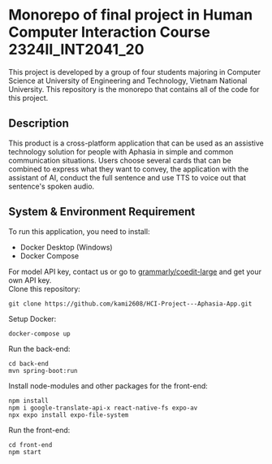 # Monorepo of final project in Human Computer Interaction Course 2324II_INT2041_20
This project is developed by a group of four students majoring in Computer Science at University of Engineering and Technology, Vietnam National University. This repository is the monorepo that contains all of the code for this project.
## Description
This product is a cross-platform application that can be used as an assistive technology solution for people with Aphasia in simple and common communication situations. Users choose several cards that can be combined to express what they want to convey, the application with the assistant of AI, conduct the full sentence and use TTS to voice out that sentence's spoken audio.
## System & Environment Requirement 
To run this application, you need to install: 
- Docker Desktop (Windows)
- Docker Compose

For model API key, contact us or go to [grammarly/coedit-large](https://huggingface.co/grammarly/coedit-large) and get your own API key.\
Clone this repository: 
```
git clone https://github.com/kami2608/HCI-Project---Aphasia-App.git
``` 
Setup Docker: 
``` 
docker-compose up
```
Run the back-end: 
``` 
cd back-end
mvn spring-boot:run
``` 
Install node-modules and other packages for the front-end: 
``` 
npm install
npm i google-translate-api-x react-native-fs expo-av
npx expo install expo-file-system
``` 
Run the front-end: 
``` 
cd front-end
npm start
``` 
